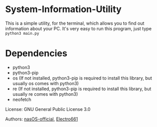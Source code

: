 # System-Information-Utility
This is a simple utility, for the terminal, which allows you to find out information about your PC.
It's very easy to run this program, just type
```python3 main.py```

# Dependencies
* python3
* python3-pip 
* os (If not installed, python3-pip is required to install this library, but usually os comes with python3)
* re (If not installed, python3-pip is required to install this library, but usually re comes with python3)
* neofetch 

License: GNU General Public License 3.0

Authors:  [nasOS-official](https://github.com/nasOS-official), [Electro661](https://github.com/Electro661)
